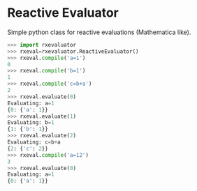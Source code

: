 Reactive Evaluator
==================

Simple python class for reactive evaluations (Mathematica like).

```python
>>> import rxevaluator
>>> rxeval=rxevaluator.ReactiveEvaluator()
>>> rxeval.compile('a=1')
0
>>> rxeval.compile('b=1')
1
>>> rxeval.compile('c=b+a')
2
>>> rxeval.evaluate(0)
Evaluating: a=1
{0: {'a': 1}}
>>> rxeval.evaluate(1)
Evaluating: b=1
{1: {'b': 1}}
>>> rxeval.evaluate(2)
Evaluating: c=b+a
{2: {'c': 2}}
>>> rxeval.compile('a=12')
3
>>> rxeval.evaluate(0)
Evaluating: a=1
{0: {'a': 1}}
```
